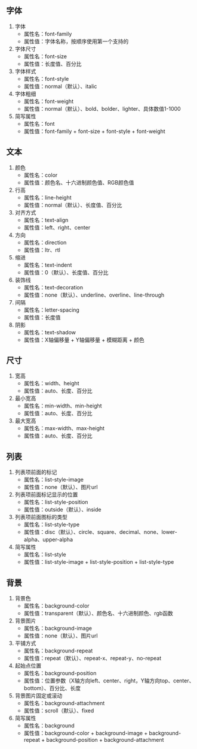 ## 字体

1. 字体
    + 属性名：font-family
    + 属性值：字体名称，按顺序使用第一个支持的
2. 字体尺寸
    + 属性名：font-size
    + 属性值：长度值、百分比
3. 字体样式
    + 属性名：font-style
    + 属性值：normal（默认）、italic
4. 字体粗细
    + 属性名：font-weight
    + 属性值：normal（默认）、bold、bolder、lighter、具体数值1-1000
5. 简写属性
    + 属性名：font
    + 属性值：font-family + font-size + font-style + font-weight

## 文本

1. 颜色
    + 属性名：color
    + 属性值：颜色名、十六进制颜色值、RGB颜色值
2. 行高
    + 属性名：line-height
    + 属性值：normal（默认）、长度值、百分比
3. 对齐方式
    + 属性名：text-align
    + 属性值：left、right、center
4. 方向
    + 属性名：direction
    + 属性值：ltr、rtl
5. 缩进
    + 属性名：text-indent
    + 属性值：0（默认）、长度值、百分比
6. 装饰线
    + 属性名：text-decoration
    + 属性值：none（默认）、underline、overline、line-through
7. 间隔
    + 属性名：letter-spacing
    + 属性值：长度值
8. 阴影
    + 属性名：text-shadow
    + 属性值：X轴偏移量 + Y轴偏移量 + 模糊距离 + 颜色

## 尺寸

1. 宽高
    + 属性名：width、height
    + 属性值：auto、长度、百分比
2. 最小宽高
    + 属性名：min-width、min-height
    + 属性值：auto、长度、百分比
3. 最大宽高
    + 属性名：max-width、max-height
    + 属性值：auto、长度、百分比

## 列表

1. 列表项前面的标记
    + 属性名：list-style-image
    + 属性值：none（默认）、图片url
2. 列表项前面标记显示的位置
    + 属性名：list-style-position
    + 属性值：outside（默认）、inside
3. 列表项前面图标的类型
    + 属性名：list-style-type
    + 属性值：disc（默认）、circle、square、decimal、none、lower-alpha、upper-alpha
4. 简写属性
    + 属性名：list-style
    + 属性值：list-style-image + list-style-position + list-style-type

## 背景

1. 背景色
    + 属性名：background-color
    + 属性值：transparent（默认）、颜色名、十六进制颜色、rgb函数
2. 背景图片
    + 属性名：background-image
    + 属性值：none（默认）、图片url
3. 平铺方式
    + 属性名：background-repeat
    + 属性值：repeat（默认）、repeat-x、repeat-y、no-repeat
4. 起始点位置
    + 属性名：background-position
    + 属性值：位置参数（X轴方向left、center、right，Y轴方向top、center、bottom）、百分比、长度
5. 背景图片固定或滚动
    + 属性名：background-attachment
    + 属性值：scroll（默认）、fixed
6. 简写属性
    + 属性名：background
    + 属性值：background-color + background-image + background-repeat + background-position + background-attachment